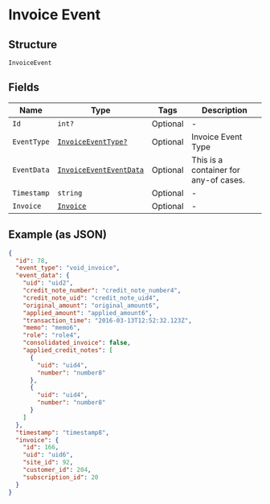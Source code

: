 
# Invoice Event

## Structure

`InvoiceEvent`

## Fields

| Name | Type | Tags | Description |
|  --- | --- | --- | --- |
| `Id` | `int?` | Optional | - |
| `EventType` | [`InvoiceEventType?`](../../doc/models/invoice-event-type.md) | Optional | Invoice Event Type |
| `EventData` | [`InvoiceEventEventData`](../../doc/models/containers/invoice-event-event-data.md) | Optional | This is a container for any-of cases. |
| `Timestamp` | `string` | Optional | - |
| `Invoice` | [`Invoice`](../../doc/models/invoice.md) | Optional | - |

## Example (as JSON)

```json
{
  "id": 78,
  "event_type": "void_invoice",
  "event_data": {
    "uid": "uid2",
    "credit_note_number": "credit_note_number4",
    "credit_note_uid": "credit_note_uid4",
    "original_amount": "original_amount6",
    "applied_amount": "applied_amount6",
    "transaction_time": "2016-03-13T12:52:32.123Z",
    "memo": "memo6",
    "role": "role4",
    "consolidated_invoice": false,
    "applied_credit_notes": [
      {
        "uid": "uid4",
        "number": "number8"
      },
      {
        "uid": "uid4",
        "number": "number8"
      }
    ]
  },
  "timestamp": "timestamp8",
  "invoice": {
    "id": 166,
    "uid": "uid6",
    "site_id": 92,
    "customer_id": 204,
    "subscription_id": 20
  }
}
```

